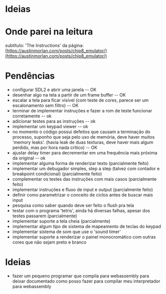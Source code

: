 # Ideias

# Onde parei na leitura

subtítulo: 'The Instructions' da página: [https://austinmorlan.com/posts/chip8_emulator/](https://austinmorlan.com/posts/chip8_emulator/)


# Pendências

* configurar SDL2 e abrir uma janela -- OK
* desenhar algo na tela a partir de um frame buffer -- OK
* escalar a tela para ficar visível (com teste de cores, parece ser um escalonamento sem filtro) -- OK
* terminar de implementar instruções e fazer a rom de teste funcionar corretamente -- ok
* adicionar testes para as instruções -- ok 
* implementar um keypad viewer -- ok
* no momento o código possui defeitos que causam a terminação do processo, suponho que seja pelo uso de memória, deve haver muitos 'memory leaks'. (havia leak de duas texturas, deve haver mais algum perdido, mas por hora nada crítico) -- OK
* ajustar delay timer para decrementar em uma frequência mais próxima da original -- ok
* implementar alguma forma de renderizar texto (parcialmente feito)
* implementar um debugador simples, step a step (talvez com contador e breakpoint condicional) (parcialmente feito)
* complementar os testes das instruções com mais casos (parcialmente feito)
* implementar instruções e fluxo de input e output (parcialmente feito)
* definir como parametrizar o conceito de ciclos antes de buscar mais input
* pesquisa como saber quando deve ser feito o flush pra tela
* testar com o programa 'tetris', ainda há diversas falhas, apesar dos testes passarem (parcialmente)
* implementar suporte a tela cheia (parcialmente)
* implementar algum tipo de sistema de mapeamento de teclas do keypad
* implementar sistema de som que use o 'sound timer'
* implementar suporte a renderizar o painel monocromático com outras cores que não sejam preto e branco

# Ideias

* fazer um pequeno programar que compila para webassembly para deixar documentado como posso fazer para compilar meu interpretador para webassembly
